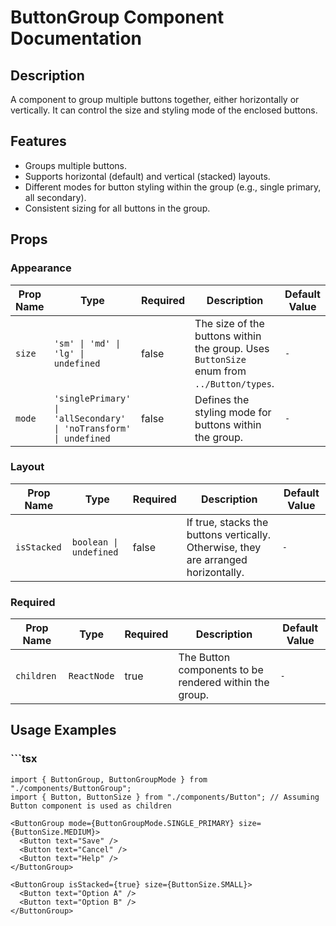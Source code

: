 # ButtonGroup Component Documentation

## Description
A component to group multiple buttons together, either horizontally or vertically.
It can control the size and styling mode of the enclosed buttons.

## Features
- Groups multiple buttons.
- Supports horizontal (default) and vertical (stacked) layouts.
- Different modes for button styling within the group (e.g., single primary, all secondary).
- Consistent sizing for all buttons in the group.

## Props

### Appearance

| Prop Name     | Type        | Required | Description | Default Value |
|---------------|-------------|----------|-------------|---------------|
| `size` | `'sm' \| 'md' \| 'lg' \| undefined` | false | The size of the buttons within the group. Uses `ButtonSize` enum from `../Button/types`. | `-` |
| `mode` | `'singlePrimary' \| 'allSecondary' \| 'noTransform' \| undefined` | false | Defines the styling mode for buttons within the group. | `-` |

### Layout

| Prop Name     | Type        | Required | Description | Default Value |
|---------------|-------------|----------|-------------|---------------|
| `isStacked` | `boolean \| undefined` | false | If true, stacks the buttons vertically. Otherwise, they are arranged horizontally. | `-` |

### Required

| Prop Name     | Type        | Required | Description | Default Value |
|---------------|-------------|----------|-------------|---------------|
| `children` | `ReactNode` | true | The Button components to be rendered within the group. | `-` |

## Usage Examples

### ```tsx
```tsx
import { ButtonGroup, ButtonGroupMode } from "./components/ButtonGroup";
import { Button, ButtonSize } from "./components/Button"; // Assuming Button component is used as children

<ButtonGroup mode={ButtonGroupMode.SINGLE_PRIMARY} size={ButtonSize.MEDIUM}>
  <Button text="Save" />
  <Button text="Cancel" />
  <Button text="Help" />
</ButtonGroup>

<ButtonGroup isStacked={true} size={ButtonSize.SMALL}>
  <Button text="Option A" />
  <Button text="Option B" />
</ButtonGroup>

